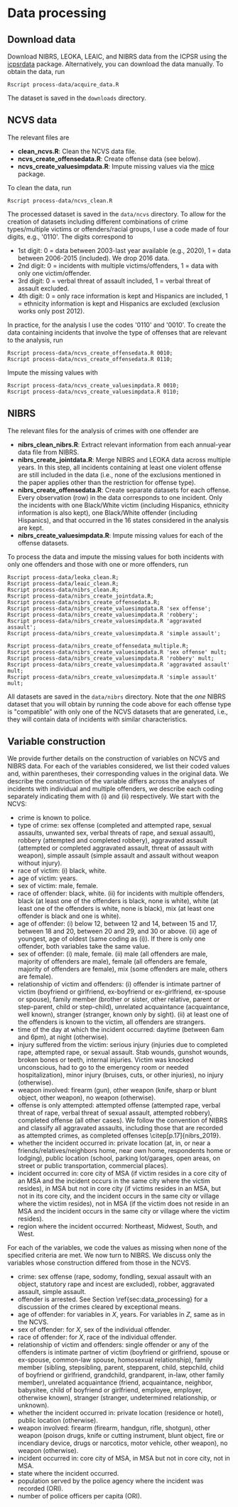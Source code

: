 # Data processing

## Download data

Download NIBRS, LEOKA, LEAIC, and NIBRS data from the ICPSR using the
[icpsrdata](https://github.com/fsolt/icpsrdata) package. Alternatively, you can
download the data manually. To obtain the data, run

```
Rscript process-data/acquire_data.R
```

The dataset is saved in the `downloads` directory.

## NCVS data

The relevant files are

- **clean_ncvs.R**: Clean the NCVS data file.
- **ncvs_create_offensedata.R**: Create offense data (see below).
- **ncvs_create_valuesimpdata.R**: Impute missing values via the
  [mice](https://github.com/amices/mice) package.

To clean the data, run

```
Rscript process-data/ncvs_clean.R
```

The processed dataset is saved in the `data/ncvs` directory.
To allow for the creation of datasets including different combinations of crime
types/multiple victims or offenders/racial groups, I use a code made of four
digits, e.g., '0110'. The digits correspond to

- 1st digit: 0 = data between 2003-last year available (e.g., 2020), 1 = data
  between 2006-2015 (included). We drop 2016 data.
- 2nd digit: 0 = incidents with multiple victims/offenders, 1 = data with only
  one victim/offender.
- 3rd digit: 0 = verbal threat of assault included, 1 = verbal threat of assault
  excluded.
- 4th digit: 0 = only race information is kept and Hispanics are included, 1 =
  ethnicity information is kept and Hispanics are excluded (exclusion works only post 2012).

In practice, for the analysis I use the codes '0110' and '0010'.
To create the data containing incidents that involve the type of offenses that are
relevant to the analysis, run

```
Rscript process-data/ncvs_create_offensedata.R 0010;
Rscript process-data/ncvs_create_offensedata.R 0110;
```

Impute the missing values with

```
Rscript process-data/ncvs_create_valuesimpdata.R 0010;
Rscript process-data/ncvs_create_valuesimpdata.R 0110;
```

## NIBRS

The relevant files for the analysis of crimes with one offender are

- **nibrs_clean_nibrs.R**: Extract relevant information from each annual-year
  data file from NIBRS.
- **nibrs_create_jointdata.R**: Merge NIBRS and LEOKA data across multiple
  years. In this step, all incidents containing at least one violent offense are
  still included in the data (i.e., none of the exclusions mentioned in the
  paper applies other than the restriction for offense type).
- **nibrs_create_offensedata.R**: Create separate datasets for each offense.
  Every observation (row) in the data corresponds to one incident. Only the
  incidents with one Black/White victim (including Hispanics, ethnicity
  information is also kept), one Black/White offender (including Hispanics), and
  that occurred in the 16 states considered in the analysis are kept.
- **nibrs_create_valuesimpdata.R**: Impute missing values for each of the
  offense datasets.

To process the data and impute the missing values for both incidents with only
one offenders and those with one or more offenders, run

```
Rscript process-data/leoka_clean.R;
Rscript process-data/leaic_clean.R;
Rscript process-data/nibrs_clean.R;
Rscript process-data/nibrs_create_jointdata.R;
Rscript process-data/nibrs_create_offensedata.R;
Rscript process-data/nibrs_create_valuesimpdata.R 'sex offense';
Rscript process-data/nibrs_create_valuesimpdata.R 'robbery';
Rscript process-data/nibrs_create_valuesimpdata.R 'aggravated assault';
Rscript process-data/nibrs_create_valuesimpdata.R 'simple assault';

Rscript process-data/nibrs_create_offensedata_multiple.R;
Rscript process-data/nibrs_create_valuesimpdata.R 'sex offense' mult;
Rscript process-data/nibrs_create_valuesimpdata.R 'robbery' mult;
Rscript process-data/nibrs_create_valuesimpdata.R 'aggravated assault' mult;
Rscript process-data/nibrs_create_valuesimpdata.R 'simple assault' mult;
```

All datasets are saved in the `data/nibrs` directory. Note that the _one_ NIBRS
dataset that you will obtain by running the code above for each offense type is
"compatible" with only one of the NCVS datasets that are generated, i.e., they
will contain data of incidents with similar characteristics.

## Variable construction

We provide further details on the construction of variables on
NCVS and NIBRS data. For each of the variables considered, we list their coded
values and, within parentheses, their corresponding values in the original data.
We describe the construction of the variable differs across the analyses of
incidents with individual and multiple offenders, we describe each coding
separately indicating them with (i) and (ii) respectively. We start with the NCVS:

- crime is known to police.
- type of crime: sex offense (completed and attempted rape, sexual
  assaults, unwanted sex, verbal threats of rape, and sexual assault), robbery
  (attempted and completed robbery), aggravated assault (attempted or completed
  aggravated assault, threat of assault with weapon), simple assault (simple
  assault and assault without weapon without injury).
- race of victim: (i) black, white.
- age of victim: years.
- sex of victim: male, female.
- race of offender: black, white. (ii) for incidents with multiple offenders, black (at least one of the offenders is black, none is white), white (at least one of the offenders is white, none is black), mix (at least one offender is black and one is white).
- age of offender: (i) below 12, between 12 and 14, between 15 and 17,
  between 18 and 20, between 20 and 29, and 30 or above. (ii) age of youngest, age
  of oldest (same coding as (i)). If there is only one offender, both variables take the same value.
- sex of offender: (i) male, female. (ii) male (all offenders are male,
  majority of offenders are male), female (all offenders are female, majority of
  offenders are female), mix (some offenders are male, others are female).
- relationship of victim and offenders: (i) offender is intimate partner of victim (boyfriend or girlfriend, ex-boyfriend
  or ex-girlfriend, ex-spouse or spouse), family member (brother or sister, other
  relative, parent or step-parent, child or step-child), unrelated acquaintance
  (acquaintance, well known), stranger (stranger, known only by sight). (ii) at least one of the offenders is known to the victim, all offenders are strangers.
- time of the day at which the incident occurred: daytime (between 6am and
  6pm), at night (otherwise).
- injury suffered from the victim: serious injury (injuries due to completed
  rape, attempted rape, or sexual assault. Stab wounds, gunshot wounds, broken
  bones or teeth, internal injuries. Victim was knocked unconscious, had to go to
  the emergency room or needed hospitalization), minor injury (bruises, cuts, or
  other injuries), no injury (otherwise).
- weapon involved: firearm (gun), other weapon (knife, sharp or blunt
  object, other weapon), no weapon (otherwise).
- offense is only attempted: attempted offense (attempted rape, verbal
  threat of rape, verbal threat of sexual assault, attempted robbery), completed
  offense (all other cases). We follow the convention of NIBRS and classify all
  aggravated assaults, including those that are recorded as attempted crimes, as
  completed offenses \citep[p.17]{nibrs_2019}.
- whether the incident occurred in: private location (at, in, or near a
  friends/relatives/neighbors home, near own home, respondents home or lodging),
  public location (school, parking lot/garages, open areas, on street or public
  transportation, commercial places).
- incident occurred in: core city of MSA (if victim resides in a core city
  of an MSA and the incident occurs in the same city where the victim resides), in
  MSA but not in core city (if victims resides in an MSA, but not in its core
  city, and the incident occurs in the same city or village where the victim
  resides), not in MSA (if the victim does not reside in an MSA and the incident
  occurs in the same city or village where the victim resides).
- region where the incident occurred: Northeast, Midwest, South, and West.

For each of the variables, we code the values as missing when none of the
specified criteria are met. We now turn to NIBRS. We discuss only the variables whose construction differed
from those in the NCVS.

- crime: sex offense (rape, sodomy, fondling, sexual assault with an object,
  statutory rape and incest are excluded), robber, aggravated assault, simple
  assault.
- offender is arrested. See Section \ref{sec:data_processing} for a discussion of the crimes cleared by exceptional means.
- age of offender: for variables in $X$, years. For variables in $Z$, same as in the NCVS.
- sex of offender: for $X$, sex of the individual offender.
- race of offender: for $X$, race of the individual offender.
- relationship of victim and offenders: single offender or any of the
  offenders is intimate partner of victim (boyfriend or girlfriend, spouse or
  ex-spouse, common-law spouse, homosexual relationship), family member (sibling,
  stepsibling, parent, stepparent, child, stepchild, child of boyfriend or
  girlfriend, grandchild, grandparent, in-law, other family member), unrelated
  acquaintance (friend, acquaintance, neighbor, babysitee, child of boyfriend or
  girlfriend, employee, employer, otherwise known), stranger (stranger,
  undetermined relationship, or unknown).
- whether the incident occurred in: private location (residence or hotel),
  public location (otherwise).
- weapon involved: firearm (firearm, handgun, rifle, shotgun), other weapon
  (poison drugs, knife or cutting instrument, blunt object, fire or incendiary
  device, drugs or narcotics, motor vehicle, other weapon), no weapon (otherwise).
- incident occurred in: core city of MSA, in MSA but not in core city, not
  in MSA.
- state where the incident occurred.
- population served by the police agency where the incident was recorded (ORI).
- number of police officers per capita (ORI).
